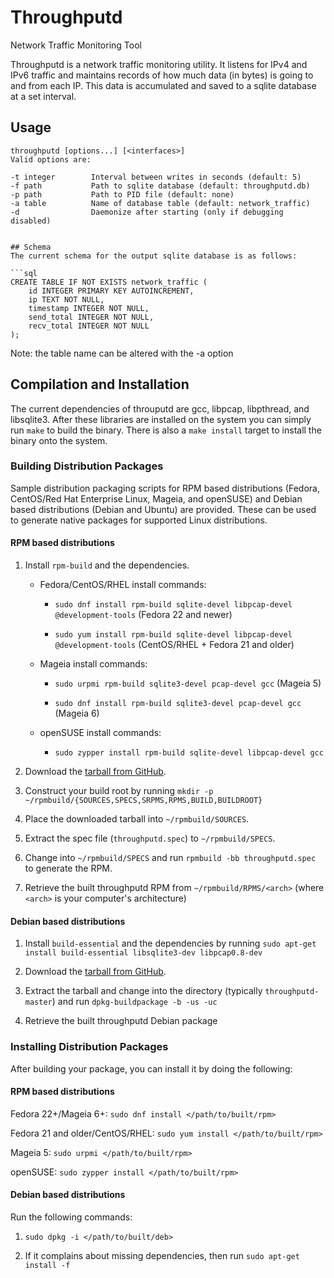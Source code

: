 # Throughputd
Network Traffic Monitoring Tool

Throughputd is a network traffic monitoring utility. It listens for IPv4 and IPv6 traffic and maintains records of how much data (in bytes) is going to and from each IP. This data is accumulated and saved to a sqlite database at a set interval. 

## Usage

```
throughputd [options...] [<interfaces>]
Valid options are:
```
    -t integer        Interval between writes in seconds (default: 5)
    -f path           Path to sqlite database (default: throughputd.db)
    -p path           Path to PID file (default: none)
    -a table          Name of database table (default: network_traffic)
    -d                Daemonize after starting (only if debugging disabled)
```

## Schema
The current schema for the output sqlite database is as follows:

```sql
CREATE TABLE IF NOT EXISTS network_traffic (
	id INTEGER PRIMARY KEY AUTOINCREMENT,
	ip TEXT NOT NULL,
	timestamp INTEGER NOT NULL,
	send_total INTEGER NOT NULL,
	recv_total INTEGER NOT NULL
);
```
Note: the table name can be altered with the -a option

## Compilation and Installation
The current dependencies of throuputd are gcc, libpcap, libpthread, and libsqlite3. After these libraries are installed on the system you can simply run `make` to build the binary. There is also a `make install` target to install the binary onto the system.

### Building Distribution Packages
Sample distribution packaging scripts for RPM based distributions (Fedora, CentOS/Red Hat Enterprise Linux, Mageia, and openSUSE) and Debian based distributions (Debian and Ubuntu) are provided. These can be used to generate native packages for supported Linux distributions.

#### RPM based distributions

1. Install `rpm-build` and the dependencies.

   * Fedora/CentOS/RHEL install commands:

      * `sudo dnf install rpm-build sqlite-devel libpcap-devel @development-tools` (Fedora 22 and newer)

      * `sudo yum install rpm-build sqlite-devel libpcap-devel @development-tools` (CentOS/RHEL + Fedora 21 and older)

   * Mageia install commands:

      * `sudo urpmi rpm-build sqlite3-devel pcap-devel gcc` (Mageia 5)

      * `sudo dnf install rpm-build sqlite3-devel pcap-devel gcc` (Mageia 6)

   * openSUSE install commands:

      * `sudo zypper install rpm-build sqlite-devel libpcap-devel gcc`

2. Download the [tarball from GitHub](https://github.com/datto/throughputd/archive/master.tar.gz).

3. Construct your build root by running `mkdir -p ~/rpmbuild/{SOURCES,SPECS,SRPMS,RPMS,BUILD,BUILDROOT}`

4. Place the downloaded tarball into `~/rpmbuild/SOURCES`.

5. Extract the spec file (`throughputd.spec`) to `~/rpmbuild/SPECS`.

6. Change into `~/rpmbuild/SPECS` and run `rpmbuild -bb throughputd.spec` to generate the RPM.

7. Retrieve the built throughputd RPM from `~/rpmbuild/RPMS/<arch>` (where `<arch>` is your computer's architecture)

#### Debian based distributions

1. Install `build-essential` and the dependencies by running `sudo apt-get install build-essential libsqlite3-dev libpcap0.8-dev`

2. Download the [tarball from GitHub](https://github.com/datto/throughputd/archive/master.tar.gz).

3. Extract the tarball and change into the directory (typically `throughputd-master`) and run `dpkg-buildpackage -b -us -uc`

4. Retrieve the built throughputd Debian package

### Installing Distribution Packages

After building your package, you can install it by doing the following:

#### RPM based distributions

Fedora 22+/Mageia 6+: `sudo dnf install </path/to/built/rpm>`

Fedora 21 and older/CentOS/RHEL: `sudo yum install </path/to/built/rpm>`

Mageia 5: `sudo urpmi </path/to/built/rpm>`

openSUSE: `sudo zypper install </path/to/built/rpm>`

#### Debian based distributions

Run the following commands:

1. `sudo dpkg -i </path/to/built/deb>`

2. If it complains about missing dependencies, then run `sudo apt-get install -f`
